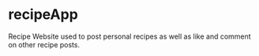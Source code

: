 # recipeApp
Recipe Website used to post personal recipes as well as like and comment on other recipe posts.
